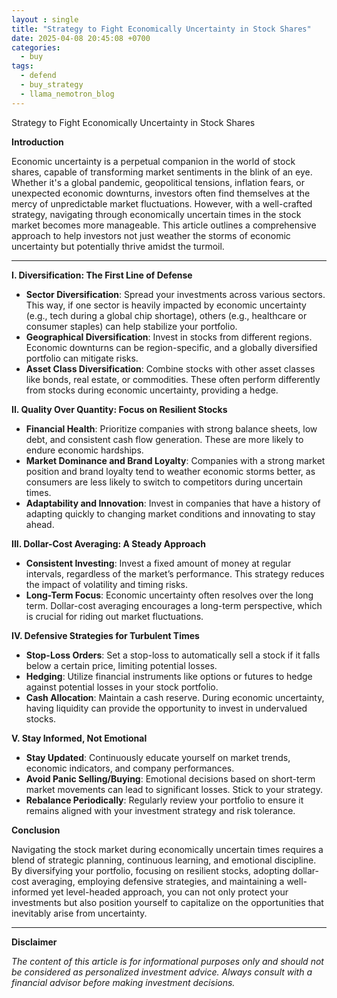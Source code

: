 ```yaml
---
layout : single
title: "Strategy to Fight Economically Uncertainty in Stock Shares"
date: 2025-04-08 20:45:08 +0700
categories:
  - buy
tags:
  - defend
  - buy_strategy
  - llama_nemotron_blog
---
```


Strategy to Fight Economically Uncertainty in Stock Shares

**Introduction**

Economic uncertainty is a perpetual companion in the world of stock shares, capable of transforming market sentiments in the blink of an eye. Whether it's a global pandemic, geopolitical tensions, inflation fears, or unexpected economic downturns, investors often find themselves at the mercy of unpredictable market fluctuations. However, with a well-crafted strategy, navigating through economically uncertain times in the stock market becomes more manageable. This article outlines a comprehensive approach to help investors not just weather the storms of economic uncertainty but potentially thrive amidst the turmoil.

---

**I. Diversification: The First Line of Defense**

- **Sector Diversification**: Spread your investments across various sectors. This way, if one sector is heavily impacted by economic uncertainty (e.g., tech during a global chip shortage), others (e.g., healthcare or consumer staples) can help stabilize your portfolio.
- **Geographical Diversification**: Invest in stocks from different regions. Economic downturns can be region-specific, and a globally diversified portfolio can mitigate risks.
- **Asset Class Diversification**: Combine stocks with other asset classes like bonds, real estate, or commodities. These often perform differently from stocks during economic uncertainty, providing a hedge.

**II. Quality Over Quantity: Focus on Resilient Stocks**

- **Financial Health**: Prioritize companies with strong balance sheets, low debt, and consistent cash flow generation. These are more likely to endure economic hardships.
- **Market Dominance and Brand Loyalty**: Companies with a strong market position and brand loyalty tend to weather economic storms better, as consumers are less likely to switch to competitors during uncertain times.
- **Adaptability and Innovation**: Invest in companies that have a history of adapting quickly to changing market conditions and innovating to stay ahead.

**III. Dollar-Cost Averaging: A Steady Approach**

- **Consistent Investing**: Invest a fixed amount of money at regular intervals, regardless of the market’s performance. This strategy reduces the impact of volatility and timing risks.
- **Long-Term Focus**: Economic uncertainty often resolves over the long term. Dollar-cost averaging encourages a long-term perspective, which is crucial for riding out market fluctuations.

**IV. Defensive Strategies for Turbulent Times**

- **Stop-Loss Orders**: Set a stop-loss to automatically sell a stock if it falls below a certain price, limiting potential losses.
- **Hedging**: Utilize financial instruments like options or futures to hedge against potential losses in your stock portfolio.
- **Cash Allocation**: Maintain a cash reserve. During economic uncertainty, having liquidity can provide the opportunity to invest in undervalued stocks.

**V. Stay Informed, Not Emotional**

- **Stay Updated**: Continuously educate yourself on market trends, economic indicators, and company performances.
- **Avoid Panic Selling/Buying**: Emotional decisions based on short-term market movements can lead to significant losses. Stick to your strategy.
- **Rebalance Periodically**: Regularly review your portfolio to ensure it remains aligned with your investment strategy and risk tolerance.

**Conclusion**

Navigating the stock market during economically uncertain times requires a blend of strategic planning, continuous learning, and emotional discipline. By diversifying your portfolio, focusing on resilient stocks, adopting dollar-cost averaging, employing defensive strategies, and maintaining a well-informed yet level-headed approach, you can not only protect your investments but also position yourself to capitalize on the opportunities that inevitably arise from uncertainty.

---

**Disclaimer**

*The content of this article is for informational purposes only and should not be considered as personalized investment advice. Always consult with a financial advisor before making investment decisions.*